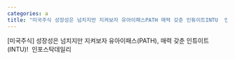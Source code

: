 ```yaml
---
categories: a
title: "미국주식 성장성은 넘치지만 지켜보자 유아이패스PATH 매력 갖춘 인튜이트INTU  인포스탁데일리"
---
```

[미국주식] 성장성은 넘치지만 지켜보자 유아이패스(PATH), 매력 갖춘 인튜이트(INTU)!&nbsp;&nbsp;인포스탁데일리